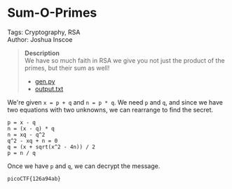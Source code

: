 # Sum-O-Primes

Tags: Cryptography, RSA<br>
Author: Joshua Inscoe

> **Description**<br>
We have so much faith in RSA we give you not just the product of the primes, but their sum as well!
> * [gen.py](https://artifacts.picoctf.net/c/184/gen.py)
> * [output.txt](https://artifacts.picoctf.net/c/184/output.txt)

We're given `x = p + q` and `n = p * q`.
We need `p` and `q`, and since we have two equations with two unknowns, we can rearrange to find the secret.

```
p = x - q
n = (x - q) * q
n = xq - q^2
q^2 - xq + n = 0
q = (x + sqrt(x^2 - 4n)) / 2
p = n / q
```

Once we have `p` and `q`, we can decrypt the message.

`picoCTF{126a94ab}`
